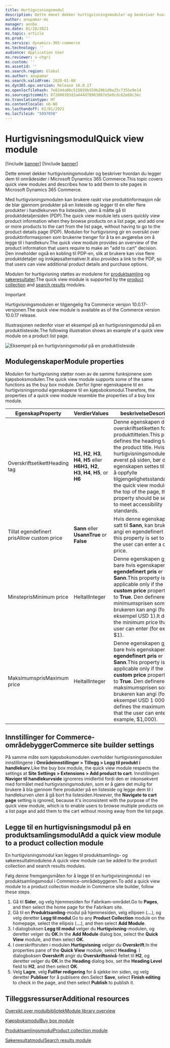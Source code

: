```yaml
---
title: Hurtigvisningsmodul
description: Dette emnet dekker hurtigvisningsmoduler og beskriver hvordan du legger dem til områdesider i Microsoft Dynamics 365 Commerce.
author: anupamar-ms
manager: annbe
ms.date: 01/28/2021
ms.topic: article
ms.prod: ''
ms.service: dynamics-365-commerce
ms.technology: ''
audience: Application User
ms.reviewer: v-chgri
ms.custom: ''
ms.assetid: ''
ms.search.region: Global
ms.author: anupamar
ms.search.validFrom: 2020-01-08
ms.dyn365.ops.version: Release 10.0.17
ms.openlocfilehash: 7e8244a06c515029b559b2061d9a25c7355e9e14
ms.sourcegitcommit: 872600103d2a444d78963867e5e0cdc62e68c3ec
ms.translationtype: HT
ms.contentlocale: nb-NO
ms.lasthandoff: 02/01/2021
ms.locfileid: "5097058"
---
```

# <a name="quick-view-module"></a><span data-ttu-id="f050b-103">Hurtigvisningsmodul</span><span class="sxs-lookup"><span data-stu-id="f050b-103">Quick view module</span></span>

[!include [banner](includes/banner.md)]
[!include [banner](includes/preview-banner.md)]

<span data-ttu-id="f050b-104">Dette emnet dekker hurtigvisningsmoduler og beskriver hvordan du legger dem til områdesider i Microsoft Dynamics 365 Commerce.</span><span class="sxs-lookup"><span data-stu-id="f050b-104">This topic covers quick view modules and describes how to add them to site pages in Microsoft Dynamics 365 Commerce.</span></span>

<span data-ttu-id="f050b-105">Med hurtigvisningsmodulen kan brukere raskt vise produktinformasjon når de blar gjennom produkter på en listeside og legger til én eller flere produkter i handlekurven fra listesiden, uten å måtte gå til produktdetaljersiden (PDP).</span><span class="sxs-lookup"><span data-stu-id="f050b-105">The quick view module lets users quickly view product information when they browse products on a list page, and add one or more products to the cart from the list page, without having to go to the product details page (PDP).</span></span> <span data-ttu-id="f050b-106">Modulen for hurtigvisning gir en oversikt over produktinformasjonen som brukerne trenger for å ta en avgjørelse om å legge til i handlekurv.</span><span class="sxs-lookup"><span data-stu-id="f050b-106">The quick view module provides an overview of the product information that users require to make an "add to cart" decision.</span></span> <span data-ttu-id="f050b-107">Den inneholder også en kobling til PDP-en, slik at brukere kan vise flere produktdetaljer og innkjøpsalternativer.</span><span class="sxs-lookup"><span data-stu-id="f050b-107">It also provides a link to the PDP, so that users can view additional product details and purchase options.</span></span>

<span data-ttu-id="f050b-108">Modulen for hurtigvisning støttes av modulene for [produktsamling](product-collection-module-overview.md) og [søkeresultater](search-result-module.md).</span><span class="sxs-lookup"><span data-stu-id="f050b-108">The quick view module is supported by the [product collection](product-collection-module-overview.md) and [search results](search-result-module.md) modules.</span></span>

> [!IMPORTANT]
> <span data-ttu-id="f050b-109">Hurtigvisningsmodulen er tilgjengelig fra Commerce versjon 10.0.17-versjonen.</span><span class="sxs-lookup"><span data-stu-id="f050b-109">The quick view module is available as of the Commerce version 10.0.17 release.</span></span>

<span data-ttu-id="f050b-110">Illustrasjonen nedenfor viser et eksempel på en hurtigvisningsmodul på en produktlisteside.</span><span class="sxs-lookup"><span data-stu-id="f050b-110">The following illustration shows an example of a quick view module on a product list page.</span></span>

![Eksempel på en hurtigvisningsmodul på en produktlisteside](./media/ecommerce-quickview.PNG)

## <a name="module-properties"></a><span data-ttu-id="f050b-112">Modulegenskaper</span><span class="sxs-lookup"><span data-stu-id="f050b-112">Module properties</span></span>

<span data-ttu-id="f050b-113">Modulen for hurtigvisning støtter noen av de samme funksjonene som kjøpsboksmodulen.</span><span class="sxs-lookup"><span data-stu-id="f050b-113">The quick view module supports some of the same functions as the buy box module.</span></span> <span data-ttu-id="f050b-114">Derfor ligner egenskapene til en hurtigvisningsmodul egenskapene til en kjøpsboksmodul.</span><span class="sxs-lookup"><span data-stu-id="f050b-114">Therefore, the properties of a quick view module resemble the properties of a buy box module.</span></span>

| <span data-ttu-id="f050b-115">Egenskap</span><span class="sxs-lookup"><span data-stu-id="f050b-115">Property</span></span> | <span data-ttu-id="f050b-116">Verdier</span><span class="sxs-lookup"><span data-stu-id="f050b-116">Values</span></span> | <span data-ttu-id="f050b-117">beskrivelse</span><span class="sxs-lookup"><span data-stu-id="f050b-117">Description</span></span> |
|----------------|--------|-------------|
| <span data-ttu-id="f050b-118">Overskriftsetikett</span><span class="sxs-lookup"><span data-stu-id="f050b-118">Heading tag</span></span> | <span data-ttu-id="f050b-119">**H1**, **H2**, **H3**, **H4**, **H5** eller **H6**</span><span class="sxs-lookup"><span data-stu-id="f050b-119">**H1**, **H2**, **H3**, **H4**, **H5**, or **H6**</span></span> | <span data-ttu-id="f050b-120">Denne egenskapen definerer overskriftsetiketten for produkttittelen.</span><span class="sxs-lookup"><span data-stu-id="f050b-120">This property defines the heading tag for the product title.</span></span> <span data-ttu-id="f050b-121">Hvis hurtigvisningsmodulen er øverst på siden, bør denne egenskapen settes til **H1** for å oppfylle tilgjengelighetsstandardene.</span><span class="sxs-lookup"><span data-stu-id="f050b-121">If the quick view module is at the top of the page, this property should be set to **H1** to meet accessibility standards.</span></span> |
| <span data-ttu-id="f050b-122">Tillat egendefinert pris</span><span class="sxs-lookup"><span data-stu-id="f050b-122">Allow custom price</span></span> | <span data-ttu-id="f050b-123">**Sann** eller **Usann**</span><span class="sxs-lookup"><span data-stu-id="f050b-123">**True** or **False**</span></span> | <span data-ttu-id="f050b-124">Hvis denne egenskapen er satt til **Sann**, kan brukeren angi en egendefinert pris.</span><span class="sxs-lookup"><span data-stu-id="f050b-124">If this property is set to **True**, the user can enter a custom price.</span></span> |
| <span data-ttu-id="f050b-125">Minstepris</span><span class="sxs-lookup"><span data-stu-id="f050b-125">Minimum price</span></span> | <span data-ttu-id="f050b-126">Heltall</span><span class="sxs-lookup"><span data-stu-id="f050b-126">Integer</span></span> | <span data-ttu-id="f050b-127">Denne egenskapen gjelder bare hvis egenskapen **Tillat egendefinert pris** er satt til **Sann**.</span><span class="sxs-lookup"><span data-stu-id="f050b-127">This property is applicable only if the **Allow custom price** property is set to **True**.</span></span> <span data-ttu-id="f050b-128">Den definerer minimumsprisen som brukeren kan angi (for eksempel USD 1).</span><span class="sxs-lookup"><span data-stu-id="f050b-128">It defines the minimum price that the user can enter (for example, $1).</span></span> |
| <span data-ttu-id="f050b-129">Maksimumspris</span><span class="sxs-lookup"><span data-stu-id="f050b-129">Maximum price</span></span> | <span data-ttu-id="f050b-130">Heltall</span><span class="sxs-lookup"><span data-stu-id="f050b-130">Integer</span></span> | <span data-ttu-id="f050b-131">Denne egenskapen gjelder bare hvis egenskapen **Tillat egendefinert pris** er satt til **Sann**.</span><span class="sxs-lookup"><span data-stu-id="f050b-131">This property is applicable only if the **Allow custom price** property is set to **True**.</span></span> <span data-ttu-id="f050b-132">Den definerer maksimumsprisen som brukeren kan angi (for eksempel USD 1 000).</span><span class="sxs-lookup"><span data-stu-id="f050b-132">It defines the maximum price that the user can enter (for example, $1,000).</span></span> |

## <a name="commerce-site-builder-settings"></a><span data-ttu-id="f050b-133">Innstillinger for Commerce-områdebygger</span><span class="sxs-lookup"><span data-stu-id="f050b-133">Commerce site builder settings</span></span>

<span data-ttu-id="f050b-134">På samme måte som kjøpsboksmodulen overholder hurtigvisningsmodulen innstillingene i **Områdeinnstillinger \> Tillegg \> Legg til produkt i handlekurv**.</span><span class="sxs-lookup"><span data-stu-id="f050b-134">Like the buy box module, the quick view module respects the settings at **Site Settings \> Extensions \> Add product to cart**.</span></span> <span data-ttu-id="f050b-135">Innstillingen **Naviger til handlekurvside** ignoreres imidlertid fordi den er inkonsekvent med formålet med hurtigvisningsmodulen, som er å gjøre det mulig for brukere å bla gjennom flere produkter på en listeside og legge dem til i handlekurven uten å gå bort fra listesiden.</span><span class="sxs-lookup"><span data-stu-id="f050b-135">However, the **Navigate to cart page** setting is ignored, because it's inconsistent with the purpose of the quick view module, which is to enable users to browse multiple products on a list page and add them to the cart without moving away from the list page.</span></span>

## <a name="add-a-quick-view-module-to-a-product-collection-module"></a><span data-ttu-id="f050b-136">Legge til en hurtigvisningsmodul på en produktsamlingsmodul</span><span class="sxs-lookup"><span data-stu-id="f050b-136">Add a quick view module to a product collection module</span></span>

<span data-ttu-id="f050b-137">En hurtigvisningsmodul kan legges til produktsamlings- og søkeresultatmodulene.</span><span class="sxs-lookup"><span data-stu-id="f050b-137">A quick view module can be added to the product collection and search results modules.</span></span>

<span data-ttu-id="f050b-138">Følg denne fremgangsmåten for å legge til en hurtigvisningmodul i en produktsamlingsmodul i Commerce-områdebyggeren.</span><span class="sxs-lookup"><span data-stu-id="f050b-138">To add a quick view module to a product collection module in Commerce site builder, follow these steps.</span></span>

1. <span data-ttu-id="f050b-139">Gå til **Sider**, og velg hjemmesiden for Fabrikam-området.</span><span class="sxs-lookup"><span data-stu-id="f050b-139">Go to **Pages**, and then select the home page for the Fabrikam site.</span></span>
1. <span data-ttu-id="f050b-140">Gå til en **Produktsamling**-modul på hjemmesiden, velg ellipsen (**...**), og velg deretter **Legg til modul**.</span><span class="sxs-lookup"><span data-stu-id="f050b-140">Go to any **Product Collection** module on the homepage, select the ellipsis (**...**), and then select **Add Module**.</span></span>
1. <span data-ttu-id="f050b-141">I dialogboksen **Legg til modul** velger du **Hurtigvisning**-modulen, og deretter velger du **OK**.</span><span class="sxs-lookup"><span data-stu-id="f050b-141">In the **Add Module** dialog box, select the **Quick View** module, and then select **OK**.</span></span>
1. <span data-ttu-id="f050b-142">I overskriftsruten i modulen **Hurtigvisning** velger du **Overskrift**.</span><span class="sxs-lookup"><span data-stu-id="f050b-142">In the properties pane of the **Quick View** module, select **Heading**.</span></span> <span data-ttu-id="f050b-143">I dialogboksen **Overskrift** angir du **Overskriftsnivå**-feltet til **H2**, og deretter velger du **OK**.</span><span class="sxs-lookup"><span data-stu-id="f050b-143">In the **Heading** dialog box, set the **Heading Level** field to **H2**, and then select **OK**.</span></span>
1. <span data-ttu-id="f050b-144">Velg **Lagre**, velg **Fullfør redigering** for å sjekke inn siden, og velg deretter **Publiser** for å publisere den.</span><span class="sxs-lookup"><span data-stu-id="f050b-144">Select **Save**, select **Finish editing** to check in the page, and then select **Publish** to publish it.</span></span>

## <a name="additional-resources"></a><span data-ttu-id="f050b-145">Tilleggsressurser</span><span class="sxs-lookup"><span data-stu-id="f050b-145">Additional resources</span></span>

[<span data-ttu-id="f050b-146">Oversikt over modulbibliotek</span><span class="sxs-lookup"><span data-stu-id="f050b-146">Module library overview</span></span>](starter-kit-overview.md)

[<span data-ttu-id="f050b-147">Kjøpsboksmodul</span><span class="sxs-lookup"><span data-stu-id="f050b-147">Buy box module</span></span>](add-buy-box.md)

[<span data-ttu-id="f050b-148">Produktsamlingsmodul</span><span class="sxs-lookup"><span data-stu-id="f050b-148">Product collection module</span></span>](product-collection-module-overview.md)

[<span data-ttu-id="f050b-149">Søkeresultatmodul</span><span class="sxs-lookup"><span data-stu-id="f050b-149">Search results module</span></span>](search-result-module.md)
